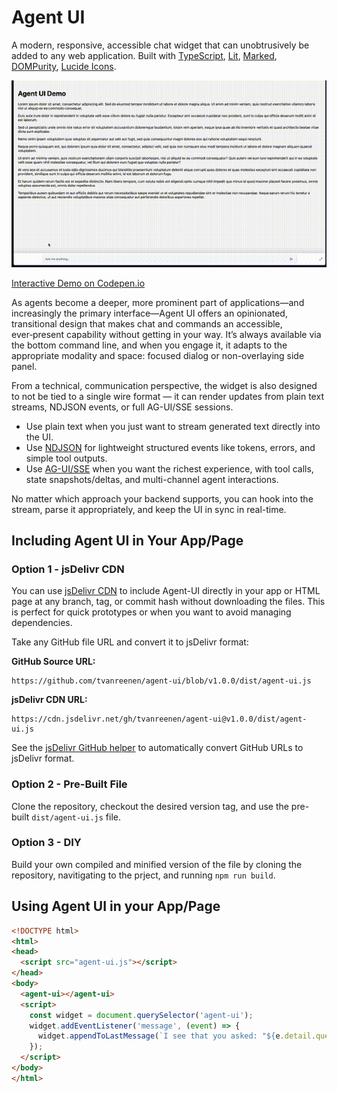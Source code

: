 # Agent UI

A modern, responsive, accessible chat widget that can unobtrusively be added to any web application. Built with [TypeScript](https://github.com/microsoft/TypeScript), [Lit](https://github.com/lit/lit), [Marked](https://github.com/markedjs/marked), [DOMPurity](https://github.com/cure53/DOMPurify), [Lucide Icons](https://github.com/lucide-icons/lucide).

![Demo](examples/demo.gif)

[Interactive Demo on Codepen.io](https://codepen.io/TVR/full/dPYJmwB)

As agents become a deeper, more prominent part of applications—and increasingly the primary interface—Agent UI offers an opinionated, transitional design that makes chat and commands an accessible, ever‑present capability without getting in your way. It’s always available via the bottom command line, and when you engage it, it adapts to the appropriate modality and space: focused dialog or non-overlaying side panel.

From a technical, communication perspective, the widget is also designed to not be tied to a single wire format — it can render updates from plain text streams, NDJSON events, or full AG-UI/SSE sessions.
- Use plain text when you just want to stream generated text directly into the UI.
- Use [NDJSON](https://github.com/ndjson/ndjson-spec) for lightweight structured events like tokens, errors, and simple tool outputs.
- Use [AG-UI/SSE](https://github.com/ag-ui-protocol/ag-ui) when you want the richest experience, with tool calls, state snapshots/deltas, and multi-channel agent interactions.

No matter which approach your backend supports, you can hook into the stream, parse it appropriately, and keep the UI in sync in real-time.

## Including Agent UI in Your App/Page

### Option 1 -  jsDelivr CDN

You can use [jsDelivr CDN](https://www.jsdelivr.com) to include Agent-UI directly in your app or HTML page at any branch, tag, or commit hash without downloading the files. This is perfect for quick prototypes or when you want to avoid managing dependencies.

Take any GitHub file URL and convert it to jsDelivr format:

**GitHub Source URL:**
```
https://github.com/tvanreenen/agent-ui/blob/v1.0.0/dist/agent-ui.js
```

**jsDelivr CDN URL:**
```
https://cdn.jsdelivr.net/gh/tvanreenen/agent-ui@v1.0.0/dist/agent-ui.js
```

See the [jsDelivr GitHub helper](https://www.jsdelivr.com/github) to automatically convert GitHub URLs to jsDelivr format.

### Option 2 - Pre-Built File

Clone the repository, checkout the desired version tag, and use the pre-built `dist/agent-ui.js` file.

### Option 3 - DIY

Build your own compiled and minified version of the file by cloning the repository, navitigating to the prject, and running `npm run build`.

## Using Agent UI in your App/Page

```html
<!DOCTYPE html>
<html>
<head>
  <script src="agent-ui.js"></script>
</head>
<body>
  <agent-ui></agent-ui>
  <script>
    const widget = document.querySelector('agent-ui');
    widget.addEventListener('message', (event) => {
      widget.appendToLastMessage(`I see that you asked: "${e.detail.query}"`)
    });
  </script>
</body>
</html>
```
